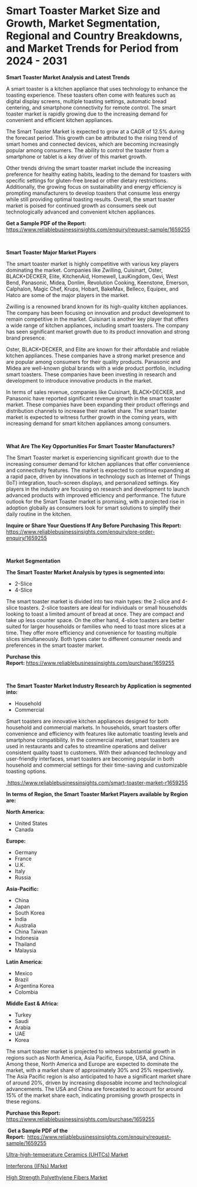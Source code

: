 <p><h1>Smart Toaster Market Size and Growth, Market Segmentation, Regional and Country Breakdowns, and Market Trends for Period from 2024 -  2031</h1></p><p><strong>Smart Toaster Market Analysis and Latest Trends</strong></p>
<p><p>A smart toaster is a kitchen appliance that uses technology to enhance the toasting experience. These toasters often come with features such as digital display screens, multiple toasting settings, automatic bread centering, and smartphone connectivity for remote control. The smart toaster market is rapidly growing due to the increasing demand for convenient and efficient kitchen appliances.</p><p>The Smart Toaster Market is expected to grow at a CAGR of 12.5% during the forecast period. This growth can be attributed to the rising trend of smart homes and connected devices, which are becoming increasingly popular among consumers. The ability to control the toaster from a smartphone or tablet is a key driver of this market growth.</p><p>Other trends driving the smart toaster market include the increasing preference for healthy eating habits, leading to the demand for toasters with specific settings for gluten-free bread or other dietary restrictions. Additionally, the growing focus on sustainability and energy efficiency is prompting manufacturers to develop toasters that consume less energy while still providing optimal toasting results. Overall, the smart toaster market is poised for continued growth as consumers seek out technologically advanced and convenient kitchen appliances.</p></p>
<p><strong>Get a Sample PDF of the Report:&nbsp;</strong> <a href="https://www.reliablebusinessinsights.com/enquiry/request-sample/1659255">https://www.reliablebusinessinsights.com/enquiry/request-sample/1659255</a></p>
<p>&nbsp;</p>
<p><strong>Smart Toaster Major Market Players</strong></p>
<p><p>The smart toaster market is highly competitive with various key players dominating the market. Companies like Zwilling, Cuisinart, Oster, BLACK+DECKER, Elite, KitchenAid, Homewell, LauKingdom, Gevi, West Bend, Panasonic, Midea, Donlim, Revolution Cooking, Keenstone, Emerson, Calphalon, Magic Chef, Krups, Hobart, BakeMax, Belleco, Equipex, and Hatco are some of the major players in the market.</p><p>Zwilling is a renowned brand known for its high-quality kitchen appliances. The company has been focusing on innovation and product development to remain competitive in the market. Cuisinart is another key player that offers a wide range of kitchen appliances, including smart toasters. The company has seen significant market growth due to its product innovation and strong brand presence.</p><p>Oster, BLACK+DECKER, and Elite are known for their affordable and reliable kitchen appliances. These companies have a strong market presence and are popular among consumers for their quality products. Panasonic and Midea are well-known global brands with a wide product portfolio, including smart toasters. These companies have been investing in research and development to introduce innovative products in the market.</p><p>In terms of sales revenue, companies like Cuisinart, BLACK+DECKER, and Panasonic have reported significant revenue growth in the smart toaster market. These companies have been expanding their product offerings and distribution channels to increase their market share. The smart toaster market is expected to witness further growth in the coming years, with increasing demand for smart kitchen appliances among consumers.</p></p>
<p>&nbsp;</p>
<p><strong>What Are The Key Opportunities For Smart Toaster Manufacturers?</strong></p>
<p><p>The Smart Toaster market is experiencing significant growth due to the increasing consumer demand for kitchen appliances that offer convenience and connectivity features. The market is expected to continue expanding at a rapid pace, driven by innovations in technology such as Internet of Things (IoT) integration, touch-screen displays, and personalized settings. Key players in the industry are focusing on research and development to launch advanced products with improved efficiency and performance. The future outlook for the Smart Toaster market is promising, with a projected rise in adoption globally as consumers look for smart solutions to simplify their daily routine in the kitchen.</p></p>
<p><strong>Inquire or Share Your Questions If Any Before Purchasing This Report:</strong> <a href="https://www.reliablebusinessinsights.com/enquiry/pre-order-enquiry/1659255">https://www.reliablebusinessinsights.com/enquiry/pre-order-enquiry/1659255</a></p>
<p>&nbsp;</p>
<p><strong>Market Segmentation</strong></p>
<p><strong>The Smart Toaster Market Analysis by types is segmented into:</strong></p>
<p><ul><li>2-Slice</li><li>4-Slice</li></ul></p>
<p><p>The smart toaster market is divided into two main types: the 2-slice and 4-slice toasters. 2-slice toasters are ideal for individuals or small households looking to toast a limited amount of bread at once. They are compact and take up less counter space. On the other hand, 4-slice toasters are better suited for larger households or families who need to toast more slices at a time. They offer more efficiency and convenience for toasting multiple slices simultaneously. Both types cater to different consumer needs and preferences in the smart toaster market.</p></p>
<p><strong>Purchase this Report:&nbsp;</strong><a href="https://www.reliablebusinessinsights.com/purchase/1659255">https://www.reliablebusinessinsights.com/purchase/1659255</a></p>
<p>&nbsp;</p>
<p><strong>The Smart Toaster Market Industry Research by Application is segmented into:</strong></p>
<p><ul><li>Household</li><li>Commercial</li></ul></p>
<p><p>Smart toasters are innovative kitchen appliances designed for both household and commercial markets. In households, smart toasters offer convenience and efficiency with features like automatic toasting levels and smartphone compatibility. In the commercial market, smart toasters are used in restaurants and cafes to streamline operations and deliver consistent quality toast to customers. With their advanced technology and user-friendly interfaces, smart toasters are becoming popular in both household and commercial settings for their time-saving and customizable toasting options.</p></p>
<p><a href="https://www.reliablebusinessinsights.com/smart-toaster-market-r1659255">&nbsp;https://www.reliablebusinessinsights.com/smart-toaster-market-r1659255</a></p>
<p><strong>In terms of Region, the Smart Toaster Market Players available by Region are:</strong></p>
<p>
    <p> <strong> North America: </strong>
        <ul>
            <li>United States</li>
            <li>Canada</li>
        </ul>
        </p> 
    <p> <strong> Europe: </strong>
        <ul>
            <li>Germany</li>
            <li>France</li>
            <li>U.K.</li>
            <li>Italy</li>
            <li>Russia</li>
        </ul>
        </p> 
    <p> <strong> Asia-Pacific: </strong>
        <ul>
            <li>China</li>
            <li>Japan</li>
            <li>South Korea</li>
            <li>India</li>
            <li>Australia</li>
            <li>China Taiwan</li>
            <li>Indonesia</li>
            <li>Thailand</li>
            <li>Malaysia</li>
        </ul>
        </p> 
    <p> <strong> Latin America: </strong>
        <ul>
            <li>Mexico</li>
            <li>Brazil</li>
            <li>Argentina Korea</li>
            <li>Colombia</li>
        </ul>
        </p> 
    <p> <strong> Middle East & Africa: </strong>
        <ul>
            <li>Turkey</li>
            <li>Saudi</li>
            <li>Arabia</li>
            <li>UAE</li>
            <li>Korea</li>
        </ul>
    </p>
    </p>
<p><p>The smart toaster market is projected to witness substantial growth in regions such as North America, Asia Pacific, Europe, USA, and China. Among these, North America and Europe are expected to dominate the market, with a market share of approximately 30% and 25% respectively. The Asia Pacific region is also anticipated to have a significant market share of around 20%, driven by increasing disposable income and technological advancements. The USA and China are forecasted to account for around 15% of the market share each, indicating promising growth prospects in these regions.</p></p>
<p><strong>Purchase this Report: </strong><a href="https://www.reliablebusinessinsights.com/purchase/1659255">https://www.reliablebusinessinsights.com/purchase/1659255</a></p>
<p>&nbsp;<strong>Get a Sample PDF of the Report:&nbsp;&nbsp;</strong><a href="https://www.reliablebusinessinsights.com/enquiry/request-sample/1659255">https://www.reliablebusinessinsights.com/enquiry/request-sample/1659255</a></p>
<p><strong></strong></p>
<p><p><a href="https://github.com/wrwgzwbr35/Market-Research-Report-List-1/blob/main/ultra-high-temperature-ceramics-uhtcs-market.md">Ultra-high-temperature Ceramics (UHTCs) Market</a></p><p><a href="https://github.com/alexxisgm/Market-Research-Report-List-1/blob/main/interferons-ifns-market.md">Interferons (IFNs) Market</a></p><p><a href="https://github.com/sifatuddin25/Market-Research-Report-List-1/blob/main/high-strength-polyethylene-fibers-market.md">High Strength Polyethylene Fibers Market</a></p></p>